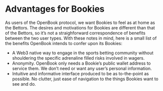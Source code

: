 # Advantages for Bookies

As users of the OpenBook protocol, we want Bookies to feel as at home as the Bettors. The desires and motivations for Bookies are different than that of the Bettors, so it’s not a straighforward correspondence of benefits between the two user types. With these notes in mind, here is a small list of the benefits OpenBook intends to confer upon its Bookies:

* A Web3 native way to engage in the sports betting community without shouldering the specific adrenaline filled risks involved in wagers.
* Anonymity. OpenBook only needs a Bookie’s public wallet address to service them. We don’t need or want any user’s personal information.
* Intuitive and informative interface produced to be as to-the-point as possible. No clutter, just ease of navigation to the things Bookies want to see and do.
